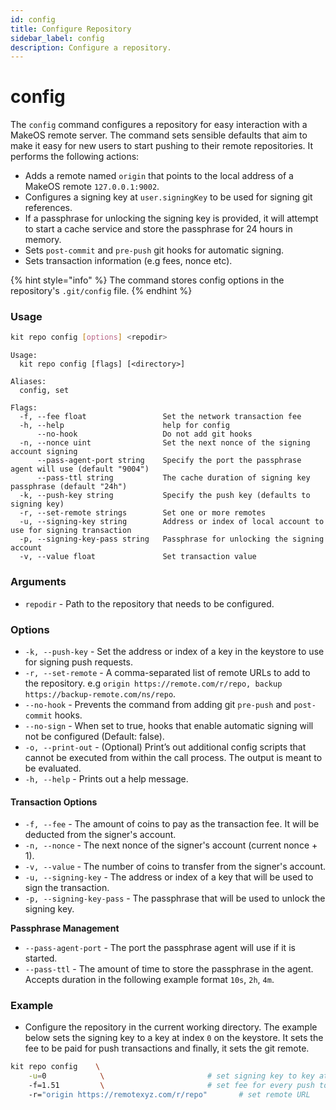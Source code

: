 ```yaml
---
id: config
title: Configure Repository
sidebar_label: config
description: Configure a repository.
---
```


# config

The `config` command configures a repository for easy interaction with a MakeOS remote server. The command sets sensible defaults that aim to make it easy for new users to start pushing to their remote repositories. It performs the following actions:

* Adds a remote named `origin` that points to the local address of a MakeOS remote `127.0.0.1:9002`. 
* Configures a signing key at `user.signingKey` to be used for signing git references. 
* If a passphrase for unlocking the signing key is provided, it will attempt to start a cache service and store the passphrase for 24 hours in memory.
* Sets `post-commit` and `pre-push` git hooks for automatic signing.
* Sets transaction information \(e.g fees, nonce etc\).

{% hint style="info" %}
The command stores config options in the repository's `.git/config` file.
{% endhint %}

### Usage

```bash
kit repo config [options] <repodir>
```

```text
Usage:
  kit repo config [flags] [<directory>]

Aliases:
  config, set

Flags:
  -f, --fee float                 Set the network transaction fee
  -h, --help                      help for config
      --no-hook                   Do not add git hooks
  -n, --nonce uint                Set the next nonce of the signing account signing
      --pass-agent-port string    Specify the port the passphrase agent will use (default "9004")
      --pass-ttl string           The cache duration of signing key passphrase (default "24h")
  -k, --push-key string           Specify the push key (defaults to signing key)
  -r, --set-remote strings        Set one or more remotes
  -u, --signing-key string        Address or index of local account to use for signing transaction
  -p, --signing-key-pass string   Passphrase for unlocking the signing account
  -v, --value float               Set transaction value
```

### Arguments

* `repodir` - Path to the repository that needs to be configured.

### Options

* `-k, --push-key` - Set the address or index of a key in the keystore to use for signing push requests.
* `-r, --set-remote` - A comma-separated list of remote URLs to add to the repository. e.g `origin https://remote.com/r/repo, backup https://backup-remote.com/ns/repo`.
* `--no-hook` - Prevents the command from adding git `pre-push` and `post-commit` hooks. 
* `--no-sign` - When set to true, hooks that enable automatic signing will not be configured \(Default: false\).
* `-o, --print-out` - \(Optional\) Print’s out additional config scripts that cannot be executed from within the call process. The output is meant to be evaluated. 
* `-h, --help` - Prints out a help message.

#### Transaction Options

* `-f, --fee` - The amount of coins to pay as the transaction fee. It will be deducted from the signer's account.
* `-n, --nonce` - The next nonce of the signer's account \(current nonce +  1\). 
* `-v, --value` - The number of coins to transfer from the signer's account.
* `-u, --signing-key` - The address or index of a key that will be used to sign the transaction.
* `-p, --signing-key-pass` - The passphrase that will be used to unlock the signing key.

**Passphrase Management**

* `--pass-agent-port` - The port the passphrase agent will use if it is started.
* `--pass-ttl` - The amount of time to store the passphrase in the agent. Accepts duration in the following example format `10s`, `2h`, `4m`.

### Example

* Configure the repository in the current working directory. The example below sets the signing key to a key at index `0` on the keystore. It sets the fee to be paid for push transactions and finally, it sets the git remote. 

```bash
kit repo config    \
    -u=0            \                       # set signing key to key at index 0
    -f=1.51         \                       # set fee for every push to 1.51 coins
    -r="origin https://remotexyz.com/r/repo"       # set remote URL 
```

